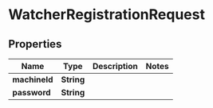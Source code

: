 

# WatcherRegistrationRequest


## Properties

| Name | Type | Description | Notes |
|------------ | ------------- | ------------- | -------------|
|**machineId** | **String** |  |  |
|**password** | **String** |  |  |



